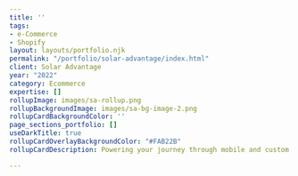 ```yaml
---
title: ''
tags:
- e-Commerce
- Shopify
layout: layouts/portfolio.njk
permalink: "/portfolio/solar-advantage/index.html"
client: Solar Advantage
year: "2022"
category: Ecommerce
expertise: []
rollupImage: images/sa-rollup.png
rollupBackgroundImage: images/sa-bg-image-2.png
rollupCardBackgroundColor: ''
page_sections_portfolio: []
useDarkTitle: true
rollupCardOverlayBackgroundColor: "#FAB22B"
rollupCardDescription: Powering your journey through mobile and custom solar solutions.

---
```


